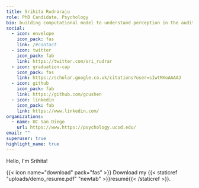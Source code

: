 ```yaml
---
title: Srihita Rudraraju
role: PhD Candidate, Psychology
bio: building computational model to understand perception in the auditory system. Comp. neuroscience, machine learning, perception, animal cognition, sounds
social:
  - icon: envelope
    icon_pack: fas
    link: /#contact
  - icon: twitter
    icon_pack: fab
    link: https://twitter.com/sri_rudrar
  - icon: graduation-cap
    icon_pack: fas
    link: https://scholar.google.co.uk/citations?user=sIwtMXoAAAAJ
  - icon: github
    icon_pack: fab
    link: https://github.com/gcushen
  - icon: linkedin
    icon_pack: fab
    link: https://www.linkedin.com/
organizations:
  - name: UC San Diego
    url: https://www.https://psychology.ucsd.edu/
email: ""
superuser: true
highlight_name: true
---
```


Hello, I'm Srihita!

{{< icon name="download" pack="fas" >}} Download my {{< staticref "uploads/demo_resume.pdf" "newtab" >}}resumé{{< /staticref >}}.
